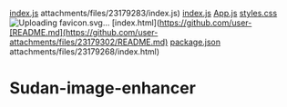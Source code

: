 [index.js](https://github.com/user-attachments/files/23179291/index.js)
attachments/files/23179283/index.js)
[index.js](https://github.com/user-attachments/files/23179280/index.js)
[App.js](https://github.com/user-attachments/files/23179277/App.js)
[styles.css](https://github.com/user-attachments/files/23179275/styles.css)
![Uploading favicon.svg…]()
[index.html](https://github.com/user-[README.md](https://github.com/user-attachments/files/23179302/README.md)
[package.json](https://github.com/user-attachments/files/23179294/package.json)
attachments/files/23179268/index.html)
# Sudan-image-enhancer
